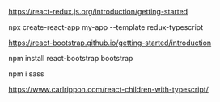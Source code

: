 https://react-redux.js.org/introduction/getting-started

npx create-react-app my-app --template redux-typescript

https://react-bootstrap.github.io/getting-started/introduction

npm install react-bootstrap bootstrap

npm i sass

https://www.carlrippon.com/react-children-with-typescript/